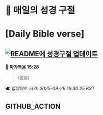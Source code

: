 # 🙏 매일의 성경 구절
# [Daily Bible verse]
## [![README에 성경구절 업데이트](https://github.com/DONGSUKA/first_test/actions/workflows/update-readme-bible.yml/badge.svg)](https://github.com/DONGSUKA/first_test/actions/workflows/update-readme-bible.yml)
<!-- START_BIBLE_VERSE -->
📖 **마가복음 15:28**
> (없음)

🕊️ _업데이트 시각: 2025-09-26 16:30:25 KST_
  <!-- END_BIBLE_VERSE -->
## GITHUB_ACTION
